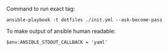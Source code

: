 Command to run exact tag:
```
ansible-playbook -t dotfiles ./init.yml --ask-become-pass
```
To make output of ansible human readable:
```
$env:ANSIBLE_STDOUT_CALLBACK = 'yaml'
```
